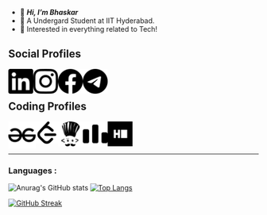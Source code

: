 - 👋 <b><i>Hi, I’m Bhaskar</i></b>
- 👀 A Undergard Student at IIT Hyderabad.
- 🌱 Interested in everything related to Tech!


<h2>Social Profiles</h2>
<p><a href="https://www.linkedin.com/in/bhaskaraa45/" target="blank"><img align="left" src="https://github.com/bhaskaraa45/bhaskaraa45/blob/main/icons/linkedin.svg" height="50" alt="LinkedIn" ></a>
  <a href="https://www.instagram.com/bhaskar_aa45/" target="blank"><img align="left" src="https://github.com/bhaskaraa45/bhaskaraa45/blob/main/icons/instagram.svg" height="50" alt="instagram" ></a> 
 <a href="https://www.facebook.com/bhaskar45aa/" target="blank"><img align="left" src="https://github.com/bhaskaraa45/bhaskaraa45/blob/main/icons/facebook.svg" height="50" alt="facebook"></a>     
  <a href="https://www.t.me/bhaskar_aa45/" target="blank"><img align="left" src="https://github.com/bhaskaraa45/bhaskaraa45/blob/main/icons/telegram.svg" height="50" alt ="telegram"></a> </p>

<br>
<br>

<h2>Coding Profiles</h1>
<p> <a href="https://auth.geeksforgeeks.org/user/bhaskar_aa45/?utm_source=geeksforgeeks&utm_medium=my_profile&utm_campaign=auth_user" target="blank"><img align="left" src="https://github.com/bhaskaraa45/bhaskaraa45/blob/main/icons/geeksforgeeks.svg" height="55" alt="gfg"></a>   
  <a href="https://leetcode.com/bhaskar_aa45/" target="blank"><img align="left" src="https://github.com/bhaskaraa45/bhaskaraa45/blob/main/icons/leetcode.svg" height="45" alt="leetcode"></a> 
  <a href="https://www.codechef.com/users/bhaskar_aa45" target="blank"><img align="left" src="https://github.com/bhaskaraa45/bhaskaraa45/blob/main/icons/codechef.svg" height="50" alt="codechef" ></a>  
  <a href="https://codeforces.com/" target="blank"><img align="left" src="https://github.com/bhaskaraa45/bhaskaraa45/blob/main/icons/codeforces.svg" height="50" alt="codeforces" ></a>   
  <a href="https://www.hackerrank.com/bhaskar_aa45" target="blank"><img align="left" src="https://github.com/bhaskaraa45/bhaskaraa45/blob/main/icons/hackerrank.svg" height="50" alt="hackerrank" ></a>
</p> 

<br>
<br>
<br>
<hr>
<h3>Languages :</h2>




![Anurag's GitHub stats](https://github-readme-stats.vercel.app/api?username=bhaskaraa45&count_private=true&show_icons=true&theme=transparent)                                                          [![Top Langs](https://github-readme-stats.vercel.app/api/top-langs/?username=bhaskaraa45)](https://github.com/anuraghazra/github-readme-stats)
<br>

[![GitHub Streak](https://github-readme-streak-stats.herokuapp.com?user=bhaskaraa45)](https://git.io/streak-stats)



<!---
bhaskaraa45/bhaskaraa45 is a ✨ special ✨ repository because its `README.md` (this file) appears on your GitHub profile.
You can click the Preview link to take a look at your changes.
--->
